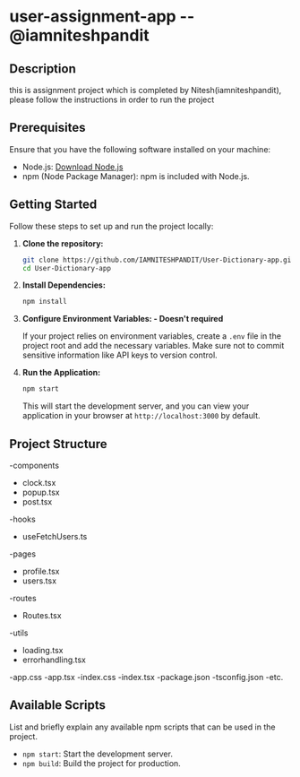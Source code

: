 # user-assignment-app --@iamniteshpandit

## Description

this is assignment project which is completed by Nitesh(iamniteshpandit), please follow the instructions in order to run the project

## Prerequisites

Ensure that you have the following software installed on your machine:

- Node.js: [Download Node.js](https://nodejs.org/)
- npm (Node Package Manager): npm is included with Node.js.

## Getting Started

Follow these steps to set up and run the project locally:

1. **Clone the repository:**

    ```bash
    git clone https://github.com/IAMNITESHPANDIT/User-Dictionary-app.git 
    cd User-Dictionary-app
    ```

2. **Install Dependencies:**

    ```bash
    npm install
    ```

3. **Configure Environment Variables: - Doesn't required**

    If your project relies on environment variables, create a `.env` file in the project root and add the necessary variables. Make sure not to commit sensitive information like API keys to version control.

4. **Run the Application:**

    ```bash
    npm start
    ```

    This will start the development server, and you can view your application in your browser at `http://localhost:3000` by default.

## Project Structure

-components
  - clock.tsx
  - popup.tsx
  - post.tsx

-hooks
  - useFetchUsers.ts

-pages
  - profile.tsx
  - users.tsx

-routes
  - Routes.tsx

-utils
  - loading.tsx
  - errorhandling.tsx
  
-app.css
-app.tsx
-index.css
-index.tsx
-package.json
-tsconfig.json
-etc.


## Available Scripts

List and briefly explain any available npm scripts that can be used in the project.

- `npm start`: Start the development server.
- `npm build`: Build the project for production.

